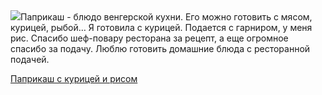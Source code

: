 <!--2025-06-19 13:06:59-->
<div class="yb">
  <div class="rss povarenok"><a href="https://www.povarenok.ru/recipes/show/182837/"><img src="https://www.povarenok.ru/data/cache/2025jun/19/01/3181784_59458-640x480.jpg"></a>Паприкаш - блюдо венгерской кухни. Его можно готовить с мясом, курицей, рыбой… Я готовила с курицей. Подается с гарниром, у меня рис. Спасибо шеф-повару ресторана за рецепт, а еще огромное спасибо за подачу. Люблю готовить домашние блюда с ресторанной подачей. <p class="titl"><a href="https://www.povarenok.ru/recipes/show/182837/">Паприкаш с курицей и рисом</a></p></div>
</div>

